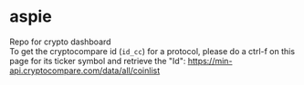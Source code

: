 # aspie
Repo for crypto dashboard <br /> 
To get the cryptocompare id (`id_cc`) for a protocol, please do a ctrl-f on this page for its ticker symbol and retrieve the "Id":
https://min-api.cryptocompare.com/data/all/coinlist 
